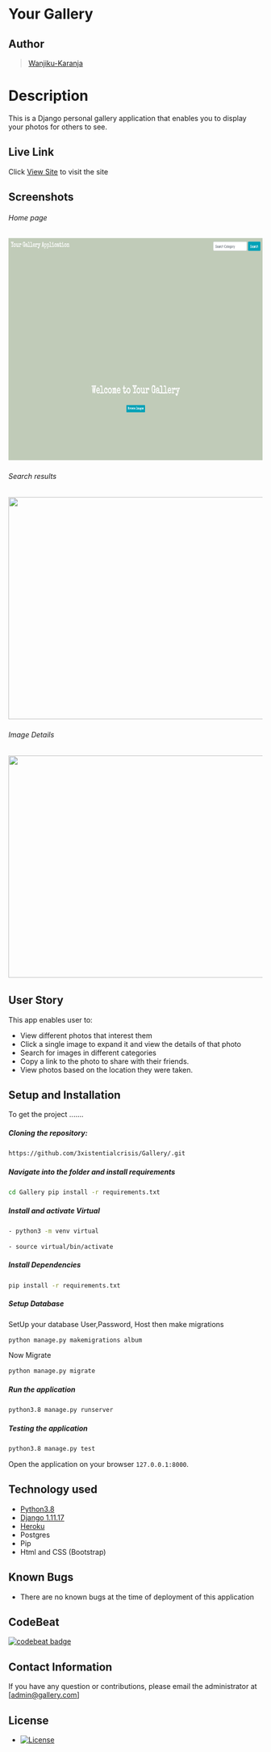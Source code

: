 # Your Gallery 
## Author  
  
>[Wanjiku-Karanja](https://github.com/3xistentialcrisis)  
  
# Description  
This is a Django personal gallery application that enables you to display your photos for others to see.
  
##  Live Link  
 Click [View Site](https://ur-gallery.herokuapp.com/)  to visit the site
  
## Screenshots 
###### Home page
 
<img src="https://raw.githubusercontent.com/3xistentialcrisis/Gallery/master/static/images/landingpage.png" width="900px" height="440px">
 
 ###### Search results
 <img src="https://raw.githubusercontent.com/3xistentialcrisis/Gallery/master/static/images/search.png" width="900px" height="440px"> 

 ###### Image Details 
 <img src="https://raw.githubusercontent.com/3xistentialcrisis/Gallery/master/static/images/images.png" width="900px" height="440px">
 
## User Story  
This app enables user to:

* View different photos that interest them  
* Click a single image to expand it and view the details of that photo  
* Search for images in different categories   
* Copy a link to the photo to share with their friends.  
* View photos based on the location they were taken.  

  
## Setup and Installation  
To get the project .......  
  
##### Cloning the repository:  
 ```bash 
 https://github.com/3xistentialcrisis/Gallery/.git 
```
##### Navigate into the folder and install requirements  
 ```bash 
cd Gallery pip install -r requirements.txt 
```
##### Install and activate Virtual  
 ```bash 
- python3 -m venv virtual 
```  
```bash 
- source virtual/bin/activate 
```

##### Install Dependencies  
 ```bash 
 pip install -r requirements.txt 
```  
 ##### Setup Database  
  SetUp your database User,Password, Host then make migrations 
 ```bash 
python manage.py makemigrations album 
 ``` 
 Now Migrate  
 ```bash 
 python manage.py migrate 
```
##### Run the application  
 ```bash 
 python3.8 manage.py runserver 
``` 

##### Testing the application  
 ```bash 
 python3.8 manage.py test 
```
Open the application on your browser `127.0.0.1:8000`.  
  
  
## Technology used  
  
* [Python3.8](https://www.python.org/)  
* [Django 1.11.17](https://docs.djangoproject.com/en/2.2/)  
* [Heroku](https://heroku.com)  
* Postgres
* Pip
* Html and CSS (Bootstrap)
  
## Known Bugs  
* There are no known bugs at the time of deployment of this application 
  
## CodeBeat
[![codebeat badge](https://codebeat.co/badges/61881488-2da3-4522-be01-0226f8d1a6c6)](https://codebeat.co/projects/github-com-3xistentialcrisis-gallery-master)

## Contact Information   
If you have any question or contributions, please email the administrator at [admin@gallery.com]  

## License 
* [![License](https://img.shields.io/packagist/l/loopline-systems/closeio-api-wrapper.svg)](https://github.com/3xistentialcrisis/gallery/blob/master/LICENSE)
